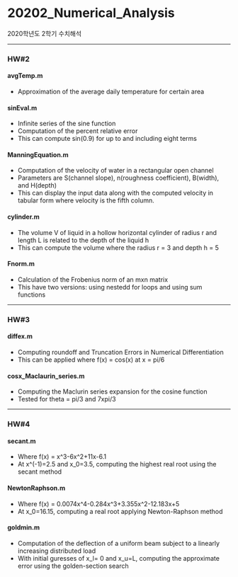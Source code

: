 # 20202_Numerical_Analysis
2020학년도 2학기 수치해석


---
### HW#2
#### avgTemp.m
* Approximation of the average daily temperature for certain area

#### sinEval.m
* Infinite series of the sine function
* Computation of the percent relative error
* This can compute sin(0.9) for up to and including eight terms

#### ManningEquation.m
* Computation of the velocity of water in a rectangular open channel
* Parameters are S(channel slope), n(roughness coefficient), B(width), and H(depth)
* This can display the input data along with the computed velocity in tabular form where velocity is the fifth column.

#### cylinder.m
* The volume V of liquid in a hollow horizontal cylinder of radius r and length L is related to the depth of the liquid h
* This can compute the volume where the radius r = 3 and depth h = 5

#### Fnorm.m
* Calculation of the Frobenius norm of an mxn matrix
* This have two versions: using nestedd for loops and using sum functions


---
### HW#3
#### diffex.m
* Computing roundoff and Truncation Errors in Numerical Differentiation
* This can be applied where f(x) = cos(x) at x = pi/6

#### cosx_Maclaurin_series.m
* Computing the Maclurin series expansion for the cosine function
* Tested for theta = pi/3 and 7xpi/3


---
### HW#4
#### secant.m
* Where f(x) = x^3-6x^2+11x-6.1
* At x^(-1)=2.5 and x_0=3.5, computing the highest real root using the secant method

#### NewtonRaphson.m
* Where f(x) = 0.0074x^4-0.284x^3+3.355x^2-12.183x+5
* At x_0=16.15, computing a real root applying Newton-Raphson method

#### goldmin.m
* Computation of the deflection of a uniform beam subject to a linearly increasing distributed load
* With initial guresses of x_l= 0 and x_u=L, computing the approximate error using the golden-section search
